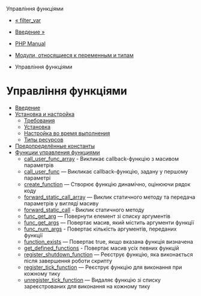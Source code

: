 Управління функціями

-   [« filter\_var](function.filter-var.html)
    
-   [Введение »](intro.funchand.html)
    
-   [PHP Manual](index.html)
    
-   [Модули, относящиеся к переменным и типам](refs.basic.vartype.html)
    
-   Управління функціями
    

# Управління функціями

-   [Введение](intro.funchand.html)
-   [Установка и настройка](funchand.setup.html)
    -   [Требования](funchand.requirements.html)
    -   [Установка](funchand.installation.html)
    -   [Настройка во время выполнения](funchand.configuration.html)
    -   [Типы ресурсов](funchand.resources.html)
-   [Предопределённые константы](funchand.constants.html)
-   [Функции управления функциями](ref.funchand.html)
    -   [call\_user\_func\_array](function.call-user-func-array.html) - Викликає callback-функцію з масивом параметрів
    -   [call\_user\_func](function.call-user-func.html) — Викликає callback-функцію, задану у першому параметрі
    -   [create\_function](function.create-function.html) — Створює функцію динамічно, оцінюючи рядок коду
    -   [forward\_static\_call\_array](function.forward-static-call-array.html) — Виклик статичного методу та передача параметрів у вигляді масиву
    -   [forward\_static\_call](function.forward-static-call.html) - Виклик статичного методу
    -   [func\_get\_arg](function.func-get-arg.html) — Повернути елемент зі списку аргументів
    -   [func\_get\_args](function.func-get-args.html) — Повертає масив, який містить аргументи функції
    -   [func\_num\_args](function.func-num-args.html) - Повертає кількість аргументів, переданих функції
    -   [function\_exists](function.function-exists.html) — Повертає true, якщо вказана функція визначена
    -   [get\_defined\_functions](function.get-defined-functions.html) - Повертає масив усіх певних функцій
    -   [register\_shutdown\_function](function.register-shutdown-function.html) — Реєструє функцію, яка виконається після завершення роботи скрипту
    -   [register\_tick\_function](function.register-tick-function.html) — Реєструє функцію для виконання при кожному тику
    -   [unregister\_tick\_function](function.unregister-tick-function.html) — Видаляє функцію зі списку зареєстрованих для виконання на кожному тику